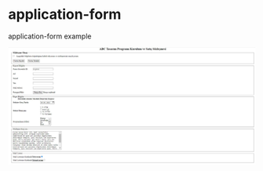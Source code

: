 # application-form
application-form example

![img](https://github.com/yusufgozukara/application-form/blob/master/Ekran%20g%C3%B6r%C3%BCnt%C3%BCs%C3%BC%202022-04-21%20115340.jpg)

